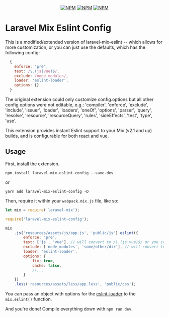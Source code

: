 <p align="center">
<a href="https://www.npmjs.com/package/laravel-mix-eslint-config"><img src="https://img.shields.io/npm/v/laravel-mix-eslint-config.svg" alt="NPM"></a>
<a href="https://npmcharts.com/compare/laravel-mix-eslint-config?minimal=true"><img src="https://img.shields.io/npm/dt/laravel-mix-eslint-config.svg" alt="NPM"></a>
<a href="https://www.npmjs.com/package/laravel-mix-eslint-config"><img src="https://img.shields.io/npm/l/laravel-mix-eslint-config.svg" alt="NPM"></a>
</p>


# Laravel Mix Eslint Config

This is a modified/extended version of laravel-mix-eslint -- which allows for more customization,
or you can just use the defaults, which has the following config: 
```js
  {  
    enforce: 'pre',
    test: /\.(js|vue)$/,
    exclude: /node_modules/,
    loader: 'eslint-loader',
    options: {}
  }
```

The original extension could only customize config.options but all other config options were not editable, e.g.: 'compiler', 'enforce', 'exclude', 'include', 'issuer', 'loader', 'loaders', 'oneOf', 'options', 'parser', 'query', 'resolve', 'resource', 'resourceQuery', 'rules', 'sideEffects', 'test', 'type', 'use'. 

This extension provides instant Eslint support to your Mix (v2.1 and up) builds, and is configurable for both react and vue.

## Usage

First, install the extension.

```
npm install laravel-mix-eslint-config --save-dev
```
or 
```
yarn add laravel-mix-eslint-config -D 
```

Then, require it within your `webpack.mix.js` file, like so:

```js
let mix = require('laravel-mix');

require('laravel-mix-eslint-config');

mix
    .js('resources/assets/js/app.js', 'public/js').eslint({
        enforce: 'pre',
        test: ['js', 'vue'], // will convert to /\.(js|vue)$/ or you can use /\.(js|vue)$/ by itself. 
        exclude: ['node_modules', 'some/other/dir'], // will convert to regexp and work. or you can use a regular expression like /node_modules/,
        loader: 'eslint-loader',
        options: {
            fix: true,
            cache: false,
            //...
        }
    })
    .less('resources/assets/less/app.less', 'public/css');
```

You can pass an object with options for the [eslint-loader](https://github.com/webpack-contrib/eslint-loader) to the `mix.eslint()` function.

And you're done! Compile everything down with `npm run dev`.
